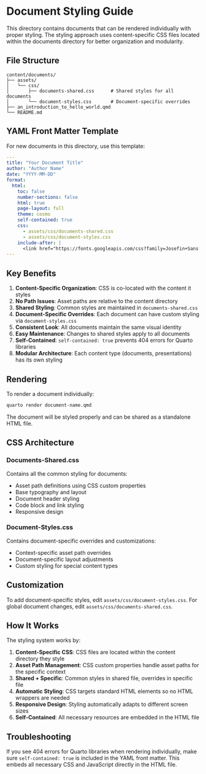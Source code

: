 # Document Styling Guide

This directory contains documents that can be rendered individually with proper styling. The styling approach uses content-specific CSS files located within the documents directory for better organization and modularity.

## File Structure

```
content/documents/
├── assets/
│   └── css/
│       ├── documents-shared.css      # Shared styles for all documents
│       └── document-styles.css       # Document-specific overrides
├── an_introduction_to_hello_world.qmd
└── README.md
```

## YAML Front Matter Template

For new documents in this directory, use this template:

```yaml
---
title: "Your Document Title"
author: "Author Name"
date: "YYYY-MM-DD"
format:
  html:
    toc: false
    number-sections: false
    html: true
    page-layout: full
    theme: cosmo
    self-contained: true
    css: 
      - assets/css/documents-shared.css
      - assets/css/document-styles.css
    include-after: |
      <link href="https://fonts.googleapis.com/css?family=Josefin+Sans:400,600" rel="stylesheet" type="text/css">
---
```

## Key Benefits

1. **Content-Specific Organization**: CSS is co-located with the content it styles
2. **No Path Issues**: Asset paths are relative to the content directory
3. **Shared Styling**: Common styles are maintained in `documents-shared.css`
4. **Document-Specific Overrides**: Each document can have custom styling via `document-styles.css`
5. **Consistent Look**: All documents maintain the same visual identity
6. **Easy Maintenance**: Changes to shared styles apply to all documents
7. **Self-Contained**: `self-contained: true` prevents 404 errors for Quarto libraries
8. **Modular Architecture**: Each content type (documents, presentations) has its own styling

## Rendering

To render a document individually:

```bash
quarto render document-name.qmd
```

The document will be styled properly and can be shared as a standalone HTML file.

## CSS Architecture

### Documents-Shared.css
Contains all the common styling for documents:
- Asset path definitions using CSS custom properties
- Base typography and layout
- Document header styling
- Code block and link styling
- Responsive design

### Document-Styles.css
Contains document-specific overrides and customizations:
- Context-specific asset path overrides
- Document-specific layout adjustments
- Custom styling for special content types

## Customization

To add document-specific styles, edit `assets/css/document-styles.css`. For global document changes, edit `assets/css/documents-shared.css`.

## How It Works

The styling system works by:

1. **Content-Specific CSS**: CSS files are located within the content directory they style
2. **Asset Path Management**: CSS custom properties handle asset paths for the specific context
3. **Shared + Specific**: Common styles in shared file, overrides in specific file
4. **Automatic Styling**: CSS targets standard HTML elements so no HTML wrappers are needed
5. **Responsive Design**: Styling automatically adapts to different screen sizes
6. **Self-Contained**: All necessary resources are embedded in the HTML file

## Troubleshooting

If you see 404 errors for Quarto libraries when rendering individually, make sure `self-contained: true` is included in the YAML front matter. This embeds all necessary CSS and JavaScript directly in the HTML file. 